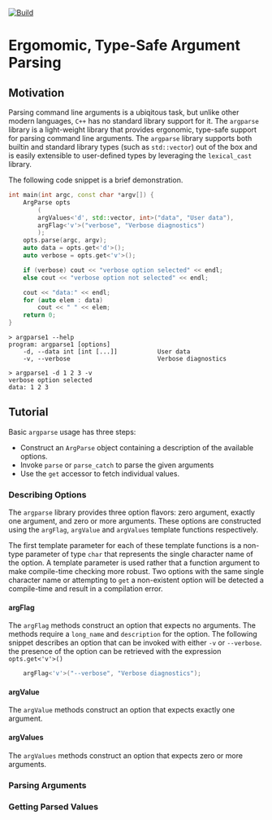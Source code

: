 [![Build](https://github.com/cpp-core/argparse/actions/workflows/build.yaml/badge.svg)](https://github.com/cpp-core/argparse/actions/workflows/build.yaml)

# Ergomomic, Type-Safe Argument Parsing

## Motivation

Parsing command line arguments is a ubiqitous task, but unlike other
modern languages, `C++` has no standard library support for it. The
`argparse` library is a light-weight library that provides ergonomic,
type-safe support for parsing command line arguments. The `argparse`
library supports both builtin and standard library types (such as
`std::vector`) out of the box and is easily extensible to user-defined
types by leveraging the `lexical_cast` library.

The following code snippet is a brief demonstration.

```c++
int main(int argc, const char *argv[]) {
    ArgParse opts
		(
		argValues<'d', std::vector, int>("data", "User data"),
		argFlag<'v'>("verbose", "Verbose diagnostics")
		);
    opts.parse(argc, argv);
    auto data = opts.get<'d'>();
    auto verbose = opts.get<'v'>();

    if (verbose) cout << "verbose option selected" << endl;
    else cout << "verbose option not selected" << endl;

    cout << "data:" << endl;
	for (auto elem : data)
		cout << " " << elem;
    return 0;
}
```

```
> argparse1 --help
program: argparse1 [options]
    -d, --data int [int [...]]           User data
    -v, --verbose                        Verbose diagnostics
	
> argparse1 -d 1 2 3 -v
verbose option selected
data: 1 2 3

```

## Tutorial

Basic `argparse` usage has three steps:
- Construct an `ArgParse` object containing a description of the
  available options.
- Invoke `parse` or `parse_catch` to parse the given arguments
- Use the `get` accessor to fetch individual values.

### Describing Options

The `argparse` library provides three option flavors: zero argument,
exactly one argument, and zero or more arguments. These options are
constructed using the `argFlag`, `argValue` and `argValues` template
functions respectively.

The first template parameter for each of these template functions is a
non-type parameter of type `char` that represents the single character
name of the option. A template parameter is used rather that a
function argument to make compile-time checking more robust. Two
options with the same single character name or attempting to `get` a
non-existent option will be detected a compile-time and result in a
compilation error.

#### argFlag

The `argFlag` methods construct an option that expects no
arguments. The methods require a `long_name` and `description` for the
option. The following snippet describes an option that can be invoked
with either `-v` or `--verbose`.
the presence of the option can be retrieved with the expression
`opts.get<'v'>()`

```c++
	argFlag<'v'>("--verbose", "Verbose diagnostics");
```

#### argValue

The `argValue` methods construct an option that expects exactly one
argument.

#### argValues

The `argValues` methods construct an option that expects zero or more
arguments.

### Parsing Arguments

### Getting Parsed Values

